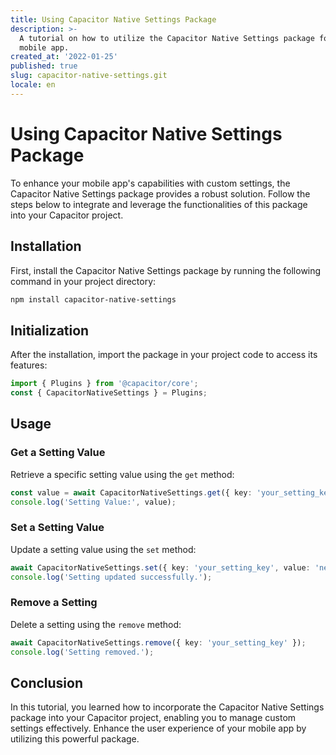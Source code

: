 ```yaml
---
title: Using Capacitor Native Settings Package
description: >-
  A tutorial on how to utilize the Capacitor Native Settings package for your
  mobile app.
created_at: '2022-01-25'
published: true
slug: capacitor-native-settings.git
locale: en
---
```


# Using Capacitor Native Settings Package

To enhance your mobile app's capabilities with custom settings, the Capacitor Native Settings package provides a robust solution. Follow the steps below to integrate and leverage the functionalities of this package into your Capacitor project.

## Installation

First, install the Capacitor Native Settings package by running the following command in your project directory:

```bash
npm install capacitor-native-settings
```

## Initialization

After the installation, import the package in your project code to access its features:

```typescript
import { Plugins } from '@capacitor/core';
const { CapacitorNativeSettings } = Plugins;
```

## Usage

### Get a Setting Value

Retrieve a specific setting value using the `get` method:

```typescript
const value = await CapacitorNativeSettings.get({ key: 'your_setting_key' });
console.log('Setting Value:', value);
```

### Set a Setting Value

Update a setting value using the `set` method:

```typescript
await CapacitorNativeSettings.set({ key: 'your_setting_key', value: 'new_value' });
console.log('Setting updated successfully.');
```

### Remove a Setting

Delete a setting using the `remove` method:

```typescript
await CapacitorNativeSettings.remove({ key: 'your_setting_key' });
console.log('Setting removed.');
```

## Conclusion

In this tutorial, you learned how to incorporate the Capacitor Native Settings package into your Capacitor project, enabling you to manage custom settings effectively. Enhance the user experience of your mobile app by utilizing this powerful package.
```
```
